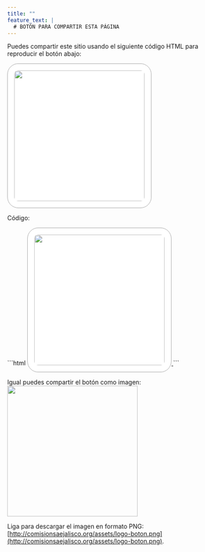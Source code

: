```yaml
---
title: ""
feature_text: |
  # BOTÓN PARA COMPARTIR ESTA PÁGINA
---
```


Puedes compartir este sitio usando el siguiente código HTML para reproducir el botón abajo:
<style>
.change_bg{ background : #FFFFFF; }
.change_bg:hover { background : #F8F8F8; }
</style>
<a href="http://comisionsaejalisco.org/" class="imglink">
<img class="change_bg" src="http://comisionsaejalisco.org/assets/logo-boton.svg"
width="300px" style="border-radius: 25px; padding: 15px; border: 0.5px solid #A9A9A9">
</a>

<p>
Código: 
</p>
```html
<style>
.change_bg{ background : #FFFFFF; }
.change_bg:hover { background : #F8F8F8; }
</style>
<a href="http://comisionsaejalisco.org/">
<img class="change_bg" src="http://comisionsaejalisco.org/assets/logo-boton.svg"
width="300px" style="border-radius: 25px; padding: 15px; border: 0.5px solid #A9A9A9">
</a>
```

Igual puedes compartir el botón como imagen:  
<img src="http://comisionsaejalisco.org/assets/logo-boton.png" width="300px">

Liga para descargar el imagen en formato PNG: [http://comisionsaejalisco.org/assets/logo-boton.png](http://comisionsaejalisco.org/assets/logo-boton.png).

<p></p>
<p></p>
<p></p>
<p></p>